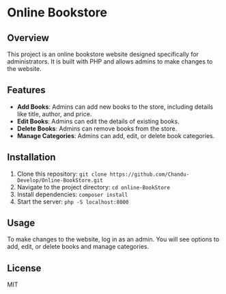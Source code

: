 # Online Bookstore

## Overview
This project is an online bookstore website designed specifically for administrators. It is built with PHP and allows admins to make changes to the website.

## Features
- **Add Books**: Admins can add new books to the store, including details like title, author, and price.
- **Edit Books**: Admins can edit the details of existing books.
- **Delete Books**: Admins can remove books from the store.
- **Manage Categories**: Admins can add, edit, or delete book categories.

## Installation
1. Clone this repository: `git clone https://github.com/Chandu-Develop/Online-BookStore.git`
2. Navigate to the project directory: `cd online-BookStore`
3. Install dependencies: `composer install`
4. Start the server: `php -S localhost:8000`

## Usage
To make changes to the website, log in as an admin. You will see options to add, edit, or delete books and manage categories.

## License
MIT
